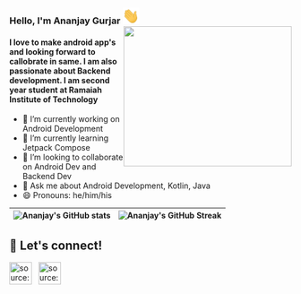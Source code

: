 <h3> Hello, I'm Ananjay Gurjar</a> <img src="https://raw.githubusercontent.com/ABSphreak/ABSphreak/master/gifs/Hi.gif" width="30px"> <img align='right' src="https://media.giphy.com/media/NytMLKyiaIh6VH9SPm/giphy.gif" width="300" height="250"></h3>

#### I love to make android app's and looking forward to callobrate in same. I am also passionate about Backend development. I am second year student at Ramaiah Institute of Technology

- 🔭 I’m currently working on Android Development
- 🌱 I’m currently learning Jetpack Compose
- 👯 I’m looking to collaborate on Android Dev and Backend Dev
- 💬 Ask me about Android Development, Kotlin, Java
- 😄 Pronouns: he/him/his

| ![Ananjay's GitHub stats](https://github-readme-stats.vercel.app/api?username=AnanjayGurjar&show_icons=true&theme=city_lights) | ![Ananjay's GitHub Streak](https://github-readme-streak-stats.herokuapp.com/?user=AnanjayGurjar&theme=city-lights) |
| :---: | :---: |

<h2>🤝 Let's connect!</h2>
<a href="https://www.linkedin.com/in/ananjay-gurjar-86ab061b2/" target="_blank"><img src="https://i.imgur.com/kF9HMpz.png" width=40px height=40px title="source: imgur.com" /></a> &nbsp;  <a href="https://twitter.com/AnanjayGurjar" target="_blank"><img src="https://i.imgur.com/G7yTDHP.png" width=40px height=40px title="source: imgur.com"/>
